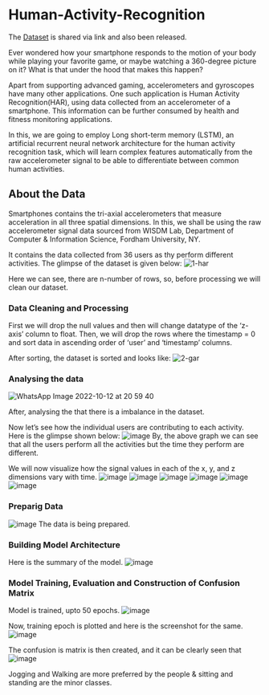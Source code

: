 # Human-Activity-Recognition

The [Dataset](https://drive.google.com/file/d/1Z8D_o22h7Bu4A_PlPp5v_K25bmiSWEST/view?usp=sharing) is shared via link and also been released.

Ever wondered how your smartphone responds to the motion of your body while playing your favorite game, or maybe watching a 360-degree picture on it? What is that under the hood that makes this happen?

Apart from supporting advanced gaming, accelerometers and gyroscopes have many other applications. One such application is Human Activity Recognition(HAR), using data collected from an accelerometer of a smartphone. This information can be further consumed by health and fitness monitoring applications.

In this, we are going to employ Long short-term memory (LSTM), an artificial recurrent neural network architecture for the human activity recognition task, which will learn complex features automatically from the raw accelerometer signal to be able to differentiate between common human activities.

## About the Data

Smartphones contains the tri-axial accelerometers that measure acceleration in all three spatial dimensions. In this, we shall be using the raw accelerometer signal data sourced from WISDM Lab, Department of Computer & Information Science, Fordham University, NY.

It contains the data collected from 36 users as thy perform different activities. The glimpse of the dataset is given below:
![1-har](https://user-images.githubusercontent.com/78999231/195382874-8b59fe38-4e27-4ed0-a102-443aa4a69905.png)

Here we can see, there are n-number of rows, so, before processing we will clean our dataset.

### Data Cleaning and Processing

First we will drop the null values and then will change datatype of the ‘z-axis’ column to float. Then, we will drop the rows where the timestamp = 0 and sort data in ascending order of ‘user’ and ‘timestamp’ columns.

After sorting, the dataset is sorted and looks like:
![2-gar](https://user-images.githubusercontent.com/78999231/195384219-a52d0789-397e-4607-af29-709a4cf0d463.png)

### Analysing the data

![WhatsApp Image 2022-10-12 at 20 59 40](https://user-images.githubusercontent.com/78999231/195385147-2078c335-7347-4e48-a01d-ff0a6cccfbdc.jpeg)

After, analysing the that there is a imbalance in the dataset.

Now let’s see how the individual users are contributing to each activity. Here is the glimpse shown below:
![image](https://user-images.githubusercontent.com/78999231/195385847-af265c63-b779-4568-aede-296914c625fd.png)
By, the above graph we can see that all the users perform all the activities but the time they perform are different.

We will now visualize how the signal values in each of the x, y, and z dimensions vary with time.
![image](https://user-images.githubusercontent.com/78999231/195386489-76672330-eb6d-4a24-9989-38fd40f703c0.png)
![image](https://user-images.githubusercontent.com/78999231/195386573-4456408d-cae5-4d21-a18f-d9a7ce08772b.png)
![image](https://user-images.githubusercontent.com/78999231/195386720-2b45081e-f0f2-4e84-9aaf-bc396add2219.png)
![image](https://user-images.githubusercontent.com/78999231/195386846-fbc1e6e2-9b19-46dc-abf1-1bde30dee262.png)
![image](https://user-images.githubusercontent.com/78999231/195387013-5cad67b7-6cf9-4e72-9433-627381264951.png)
![image](https://user-images.githubusercontent.com/78999231/195387107-0f4bad48-9c7a-46ab-a2b3-4d8400b4f183.png)

### Preparig Data

![image](https://user-images.githubusercontent.com/78999231/195387547-4be4c362-fe5e-43b8-9145-9eeb3ddeb247.png)
The data is being prepared.

### Building Model Architecture

Here is the summary of the model.
![image](https://user-images.githubusercontent.com/78999231/195387924-068c5971-e2fa-420b-8efe-a96a8ce85987.png)

### Model Training, Evaluation and Construction of Confusion Matrix

Model is trained, upto 50 epochs.
![image](https://user-images.githubusercontent.com/78999231/195388307-5095c514-cd39-4cbb-acf7-84cdb9cbff4b.png)

Now, training epoch is plotted and here is the screenshot for the same.
![image](https://user-images.githubusercontent.com/78999231/195388559-dec8497b-86c3-4bd9-bbb4-d1665d49f8ac.png)

The confusion is matrix is then created, and it can be clearly seen that 
![image](https://user-images.githubusercontent.com/78999231/195388921-1173f1da-8d28-4132-8b25-cdae6f1a464c.png)

Jogging and Walking are more preferred by the people & sitting and standing are the minor classes.
